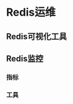 
# Redis运维  

<!-- 
Redis集群管理工具

-->


## Redis可视化工具  
<!-- 
这10款牛X的Redis可视化工具横向评测，犯了选择困难症！ 
https://mp.weixin.qq.com/s/VoQgSi0oxsXciZgOAGDPbg
帅气逼人的Redis可视化工具 
https://mp.weixin.qq.com/s/QayyJmQyogyr5wCdd48Jxg
-->



## Redis监控  

<!-- 


D炸天的Redis，该如何监控？ 
https://mp.weixin.qq.com/s?__biz=MzA4NjgxMjQ5Mg==&mid=2665762511&idx=1&sn=39db30c7ccf3cef41f8e00e74fd19c9d&chksm=84d21cecb3a595fa26094347b739e24efa5183052581644ec6b2706c91ddcecb8edd5aeecc87&mpshare=1&scene=1&srcid=&sharer_sharetime=1566951978765&sharer_shareid=b256218ead787d58e0b58614a973d00d&key=ecc4386bb884a7b134c14a32febcaf5226fd49df14a6310ea9cca17de7d0800f551d09689203e689e71233b837eb1a61eb85026aeb98c072342a1e00a21ff3156d3dee639ea29e9e4b1279e077c9b2bd&ascene=1&uin=MTE1MTYxNzY2MQ%3D%3D&devicetype=Windows+10&version=62060844&lang=zh_CN&pass_ticket=qSs2KxkOtzKweTU%2BBOTgncpaJ%2FUnR%2BoRQsAmIyt0JAqEF2qtG9jj7R%2FlZhByNw8D


使用 Prometheus 监控 Redis
https://mp.weixin.qq.com/s/l9CyrDwMiArH5J6F53bK8A

企业级别Redis监控，细化到每个项目实例 
https://mp.weixin.qq.com/s/KuupYUFbOUmaM_WbvP0I0A


-->

### 指标
<!--
那你讲讲Redis都有哪些监控指标？ 
https://mp.weixin.qq.com/s/yeQ8xR0fPQGs7r66itV9KA
那你讲讲Redis都有哪些监控指标？
https://mp.weixin.qq.com/s/laEsm7V_Hmz8VjurBiP5cQ
Redis性能指标监控 
https://mp.weixin.qq.com/s/kdEo6PzF1O1CEiHNU6r5dw
Redis几个重要的健康指标 
https://mp.weixin.qq.com/s?__biz=MzU5ODUwNzY1Nw==&mid=2247484177&idx=1&sn=f86f096e2881e24cdbe0bfe20870a6e0&chksm=fe426af7c935e3e14851f1ed68068ba8719a689c11fa9a7a230ebcce90a8d826f319a7769f4e&mpshare=1&scene=1&srcid=&sharer_sharetime=1566609558232&sharer_shareid=b256218ead787d58e0b58614a973d00d&key=58e504541863490e2ca0e88c60d64de71e12be60abb0c00f5e6e2af5f28f4a2076b8dee6cab1f3933f1f5e856547c456ccce1bd70d9c1204f38acd64cb92f874c6c9d676e9c08c573c307c87c378b6f1&ascene=1&uin=MTE1MTYxNzY2MQ%3D%3D&devicetype=Windows+10&version=62060844&lang=zh_CN&pass_ticket=Px7sTPQuEit4xCXhE9ebox3l5%2BRMvk8%2FvRqHW2Lp7zkFhZf78OqdKam4pgcwbRY%2F
-->

### 工具

<!-- 
Redis实用监控工具一览 
https://mp.weixin.qq.com/s?__biz=MzI4Njc5NjM1NQ==&mid=2247489251&idx=1&sn=366cb6e0e1434f4701e789e5d562d7fb&chksm=ebd629cfdca1a0d96728cd911eddba0e047ad63be752cf42a1691de9b90806257b2b94d64afd&mpshare=1&scene=1&srcid=&sharer_sharetime=1565486970097&sharer_shareid=b256218ead787d58e0b58614a973d00d&key=a98b434d6faae616df2f53479ccdc27b04958f1d8e8269dff4a8888f87bab3c1ac0b649627f70c57e0d94e388926d3033f7e21a6a5ac7c97de0f8a52e9eae6005fc378a760c91b5ec34addffeb01f908&ascene=1&uin=MTE1MTYxNzY2MQ%3D%3D&devicetype=Windows+10&version=62060844&lang=zh_CN&pass_ticket=tqX0KeqJ7ignoZrbh8Avwa%2B7dWB6gav87csdBtWCJ2F66S58CI7FD3SHom4b6Cml
-->

